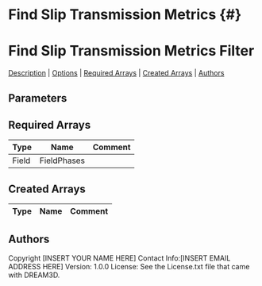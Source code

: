 

Find Slip Transmission Metrics {#}
======
<h1 class="pHeading1">Find Slip Transmission Metrics Filter</h1>
<p class="pCellBody">
<a href="../Filters/FindSlipTransmissionMetrics.html#wp2">Description</a>
| <a href="../Filters/FindSlipTransmissionMetrics.html#wp3">Options</a>
| <a href="../Filters/FindSlipTransmissionMetrics.html#wp4">Required Arrays</a>
| <a href="../Filters/FindSlipTransmissionMetrics.html#wp5">Created Arrays</a>
| <a href="../Filters/FindSlipTransmissionMetrics.html#wp1">Authors</a> 

## Parameters ## 
## Required Arrays ##

| Type | Name | Comment |
|------|------|---------|
| Field | FieldPhases |  |

## Created Arrays ##

| Type | Name | Comment |
|------|------|---------|
## Authors ##

Copyright [INSERT YOUR NAME HERE]
Contact Info:[INSERT EMAIL ADDRESS HERE]
Version: 1.0.0
License: See the License.txt file that came with DREAM3D.



